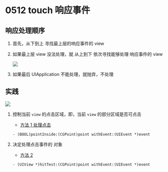 # 0512 touch 响应事件

## 响应处理顺序

1. 首先，从下到上 寻找最上层的响应事件的 view

2. 如果最上层 view 没法处理，就 从上到下 依次寻找能够处理 响应事件的 view

    ![](http://img.blog.csdn.net/20151015192629414)

3. 如果最后 UIApplication 不能处理，就抛弃，不处理


## 实践

![](http://oeb4c30x3.bkt.clouddn.com/2017-05-12-14945824542914.jpg)

1. 控制当前 `view` 的点击区域，即，当前 `view` 的部分区域是否可点击
    * [方法 1 处理点击](https://github.com/LionWY/LionWY.github.io/blob/master/blog/touch响应事件/TouchTest/TouchTest/TouchView.m#L22-L30)

    ```
    - (BOOL)pointInside:(CGPoint)point withEvent:(UIEvent *)event
    ```

2. 决定处理点击事件的 对象
    * [方法 2 ](https://github.com/LionWY/LionWY.github.io/blob/master/blog/touch响应事件/TouchTest/TouchTest/TouchView.m#L38-L46)
   
    ```
    - (UIView *)hitTest:(CGPoint)point withEvent:(UIEvent *)event
    ```




